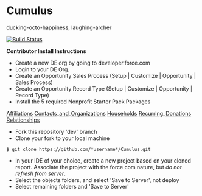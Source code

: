 Cumulus
=======

ducking-octo-happiness, laughing-archer

[![Build Status](http://ci.salesforcefoundation.org/buildStatus/icon?job=Cumulus_dev)](http://ci.salesforcefoundation.org/job/Cumulus_dev/)

**Contributor Install Instructions**

* Create a new DE org by going to developer.force.com
* Login to your DE Org. 
* Create an Opportunity Sales Process (Setup | Customize | Opportunity | Sales Process)
* Create an Opportunity Record Type (Setup | Customize | Opportunity | Record Type)
* Install the 5 required Nonprofit Starter Pack Packages  
 
[Affiliations](https://login.salesforce.com/packaging/installPackage.apexp?p0=04t80000000cZtq)
[Contacts_and_Organizations](https://login.salesforce.com/packaging/installPackage.apexp?p0=04t80000000cd2w)
[Households](http)
[Recurring_Donations](https://login.salesforce.com/packaging/installPackage.apexp?p0=04t80000000pZK6)
[Relationships](https://login.salesforce.com/packaging/installPackage.apexp?p0=04t80000000pY9P)

* Fork this repository 'dev' branch
* Clone your fork to your local machine
```
$ git clone https://github.com/*username*/Cumulus.git
```
* In your IDE of your choice, create a new project based on your cloned report. Associate the project with the force.com nature, but *do not refresh from server*.
* Select the objects folders, and select 'Save to Server', not deploy
* Select remaining folders and 'Save to Server'
